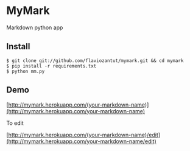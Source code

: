 # MyMark

Markdown python app


Install
---
    $ git clone git://github.com/flaviozantut/mymark.git && cd mymark
    $ pip install -r requirements.txt
    $ python mm.py

Demo
---
[http://mymark.herokuapp.com/(your-markdown-name)](http://mymark.herokuapp.com/your-markdown-name)

To edit

[http://mymark.herokuapp.com/(your-markdown-name)/edit](http://mymark.herokuapp.com/your-markdown-name/edit)


